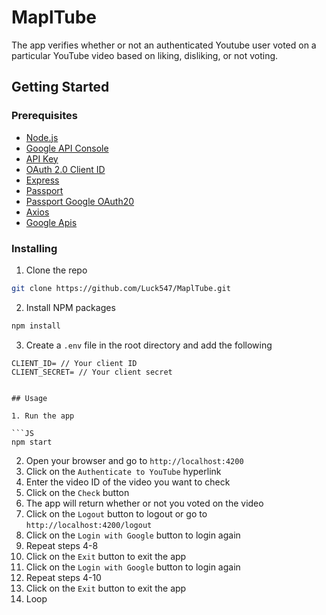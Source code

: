 # MaplTube

The app verifies whether or not an authenticated Youtube user voted on a particular YouTube video based on liking, disliking, or not voting.

## Getting Started

### Prerequisites

- [Node.js](https://nodejs.org/en/)
- [Google API Console](https://console.developers.google.com/)
- [API Key](https://developers.google.com/youtube/v3/getting-started)
- [OAuth 2.0 Client ID](https://developers.google.com/identity/protocols/OAuth2)
- [Express](https://expressjs.com/)
- [Passport](http://www.passportjs.org/)
- [Passport Google OAuth20](https://www.passportjs.org/packages/passport-google-oauth20/)
- [Axios](https://www.npmjs.com/package/axios)
- [Google Apis](https://www.npmjs.com/package/googleapis)


### Installing

1. Clone the repo

```sh
git clone https://github.com/Luck547/MaplTube.git
```

2. Install NPM packages

```sh
npm install
```

3. Create a `.env` file in the root directory and add the following

```JS
CLIENT_ID= // Your client ID
CLIENT_SECRET= // Your client secret


## Usage

1. Run the app

```JS
npm start
```

2. Open your browser and go to `http://localhost:4200`
3. Click on the `Authenticate to YouTube` hyperlink
4. Enter the video ID of the video you want to check
5. Click on the `Check` button
6. The app will return whether or not you voted on the video
7. Click on the `Logout` button to logout or go to `http://localhost:4200/logout`
8. Click on the `Login with Google` button to login again
9. Repeat steps 4-8
10. Click on the `Exit` button to exit the app
11. Click on the `Login with Google` button to login again
12. Repeat steps 4-10
13. Click on the `Exit` button to exit the app
14. Loop
